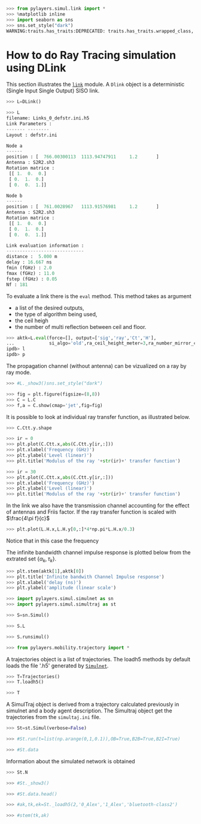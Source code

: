 ```python
>>> from pylayers.simul.link import *
>>> %matplotlib inline
>>> import seaborn as sns
>>> sns.set_style("dark")
WARNING:traits.has_traits:DEPRECATED: traits.has_traits.wrapped_class, 'the 'implements' class advisor has been deprecated. Use the 'provides' class decorator.
```

# How to do Ray Tracing simulation using DLink

This section illustrates the [`link`](http://pylayers.github.io/pylayers/modules/pylayers.simul.link.html)  module.
A `Dlink` object is a deterministic (Single Input Single Output) SISO link.

```python
>>> L=DLink()
```

```python
>>> L
filename: Links_0_defstr.ini.h5
Link Parameters :
------- --------
Layout : defstr.ini

Node a   
------  
position : [  766.00300113  1113.94747911     1.2       ]
Antenna : S2R2.sh3
Rotation matrice : 
 [[ 1.  0.  0.]
 [ 0.  1.  0.]
 [ 0.  0.  1.]]

Node b   
------  
position : [  761.0028967   1113.91576981     1.2       ]
Antenna : S2R2.sh3
Rotation matrice : 
 [[ 1.  0.  0.]
 [ 0.  1.  0.]
 [ 0.  0.  1.]]

Link evaluation information : 
----------------------------- 
distance :  5.000 m 
delay : 16.667 ns
fmin (fGHz) : 2.0
fmax (fGHz) : 11.0
fstep (fGHz) : 0.05
Nf : 181
```

To evaluate a link there is the `eval` method. This method takes as argument 
+ a list of the desired outputs,
+ the type of algorithm being used, 
+ the ceil heigh 
+ the number of multi reflection between ceil and floor.

```python
>>> aktk=L.eval(force=[], output=['sig','ray','Ct','H'],
...             si_algo='old',ra_ceil_height_meter=3,ra_number_mirror_cf=1)
ipdb> l
ipdb> p
```

The propagation channel (without antenna) can be vizualized on a ray by ray mode.

```python
>>> #L._show3()sns.set_style("dark")
```

```python
>>> fig = plt.figure(figsize=(8,8))
>>> C = L.C
>>> f,a = C.show(cmap='jet',fig=fig)
```

It is possible to look at individual ray transfer function, as illustrated below.

```python
>>> C.Ctt.y.shape
```

```python
>>> ir = 0
>>> plt.plot(C.Ctt.x,abs(C.Ctt.y[ir,:]))
>>> plt.xlabel('Frequency (GHz)')
>>> plt.ylabel('Level (linear)')
>>> plt.title('Modulus of the ray '+str(ir)+' transfer function')
```

```python
>>> ir = 30
>>> plt.plot(C.Ctt.x,abs(C.Ctt.y[ir,:]))
>>> plt.xlabel('Frequency (GHz)')
>>> plt.ylabel('Level (linear)')
>>> plt.title('Modulus of the ray '+str(ir)+' transfer function')
```

In the link we also have the transmission channel accounting for the effect of antennas and Friis factor. If the ray transfer function is scaled with $\frac{4\pi f}{c}$

```python
>>> plt.plot(L.H.x,L.H.y[0,:]*4*np.pi*L.H.x/0.3)
```

Notice that in this case the frequency

The infinite bandwidth channel impulse response is plotted below from the extrated set $\{\alpha_k,\tau_k\}$.

```python
>>> plt.stem(aktk[1],aktk[0])
>>> plt.title('Infinite bandwith Channel Impulse response')
>>> plt.xlabel('delay (ns)')
>>> plt.ylabel('amplitude (linear scale')
```

```python
>>> import pylayers.simul.simulnet as sn
>>> import pylayers.simul.simultraj as st
```

```python
>>> S=sn.Simul()
```

```python
>>> S.L
```

```python
>>> S.runsimul()
```

```python
>>> from pylayers.mobility.trajectory import *
```

A trajectories object is a list of trajectories. The loadh5 methods by default loads the file '.h5'
generated by [`Simulnet`](http://pylayers.github.io/pylayers/modules/pylayers.simul.simulnet.html).

```python
>>> T=Trajectories()
>>> T.loadh5()
```

```python
>>> T
```

A SimulTraj object is derived from a trajectory calculated previously in simulnet and a body agent description.
The Simultraj object get the trajectories from the `simultaj.ini` file.

```python
>>> St=st.Simul(verbose=False)
```

```python
>>> #St.run(t=list(np.arange(0,1,0.1)),OB=True,B2B=True,B2I=True)
```

```python
>>> #St.data
```

Information about the simulated network is obtained

```python
>>> St.N
```

```python
>>> #St._show3()
```

```python
>>> #St.data.head()
```

```python
>>> #ak,tk,ek=St._loadh5(2,'0_Alex','1_Alex','bluetooth-class2')
```

```python
>>> #stem(tk,ak)
```

```python

```
